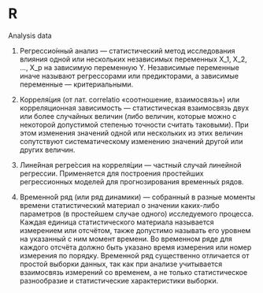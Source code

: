 # R
Analysis data


1. Регрессио́нный анализ — статистический метод исследования влияния одной или нескольких независимых переменных X_1, X_2, ..., X_p на зависимую переменную Y. Независимые переменные иначе называют регрессорами или предикторами, а зависимые переменные — критериальными. 

2. Корреля́ция (от лат. correlatio «соотношение, взаимосвязь») или корреляционная зависимость — статистическая взаимосвязь двух или более случайных величин (либо величин, которые можно с некоторой допустимой степенью точности считать таковыми). При этом изменения значений одной или нескольких из этих величин сопутствуют систематическому изменению значений другой или других величин.

3. Лине́йная регре́ссия на корреля́ции — частный случай линейной регрессии. Применяется для построения простейших регрессионных моделей для прогнозирования временны́х рядов.

4. Временно́й ряд (или ряд динамики) — собранный в разные моменты времени статистический материал о значении каких-либо параметров (в простейшем случае одного) исследуемого процесса. Каждая единица статистического материала называется измерением или отсчётом, также допустимо называть его уровнем на указанный с ним момент времени. Во временном ряде для каждого отсчёта должно быть указано время измерения или номер измерения по порядку. Временной ряд существенно отличается от простой выборки данных, так как при анализе учитывается взаимосвязь измерений со временем, а не только статистическое разнообразие и статистические характеристики выборки.
